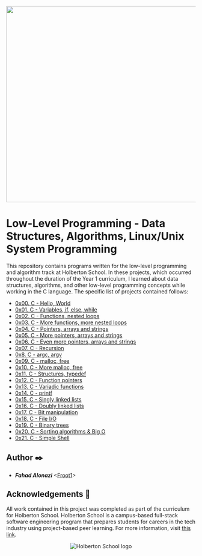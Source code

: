 <p align="center">
<img width="520" align="center" altlt="Image" src="https://github.com/user-attachments/assets/0a8a4774-2f9a-498b-a063-58fcaee9d15b" />
</p>


# Low-Level Programming - Data Structures, Algorithms, Linux/Unix System Programming

This repository contains programs written for the low-level programming and
algorithm track at Holberton School. In these projects, which  occurred
throughout the duration of the Year 1 curriculum, I learned about data
structures, algorithms, and other low-level programming concepts while
working in the C language. The specific list of projects contained follows:

* [0x00. C - Hello, World](./0x00-hello_world)
* [0x01. C - Variables, if, else, while](./0x01-variables_if_else_while)
* [0x02. C - Functions, nested loops](./0x02-functions_nested_loops)
* [0x03. C - More functions, more nested loops](./0x03-more_functions_nested_loops)
* [0x04. C - Pointers, arrays and strings](./0x04-pointers_arrays_strings)
* [0x05. C - More pointers, arrays and strings](./0x05-pointers_arrays_strings)
* [0x06. C - Even more pointers, arrays and strings](./0x06-pointers_arrays_strings)
* [0x07. C - Recursion](./0x07-recursion)
* [0x8. C - argc, argv](./0x08-argc_argv)
* [0x09. C - malloc, free](./0x09-malloc_free)
* [0x10. C - More malloc, free](./0x10-more_malloc_free)
* [0x11. C - Structures, typedef](./0x11-structures_typedef)
* [0x12. C - Function pointers](./0x12-function_pointers)
* [0x13. C - Variadic functions](./0x13-variadic_functions)
* [0x14. C - printf](https://github.com/Froot1/holbertonschool-printf)
* [0x15. C - Singly linked lists](./0x15-singly_linked_lists)
* [0x16. C - Doubly linked lists](./0x16-doubly_linked_lists)
* [0x17. C - Bit manipulation](./0x17-bit_manipulation)
* [0x18. C - File I/O](./0x18-file_io)
* [0x19. C - Binary trees](./0x19-binary_trees)
* [0x20. C - Sorting algorithms & Big O](./0x20-sorting_algorithms)
* [0x21. C - Simple Shell](./0x21-simple_shell)

## Author :black_nib:

* __*Fahad Alonazi*__ <[Froot1](https://github.com/Froot1)>

## Acknowledgements :pray:

All work contained in this project was completed as part of the curriculum for
Holberton School. Holberton School is a campus-based full-stack software
engineering program that prepares students for careers in the tech industry
using project-based peer learning. For more information, visit
[this link](https://www.holbertonschool.com/).

<p align="center">
  <img
    src="https://cdn.prod.website-files.com/6105315644a26f77912a1ada/63eea844ae4e3022154e2878_Holberton-p-500.png"
    alt="Holberton School logo">
</p>
